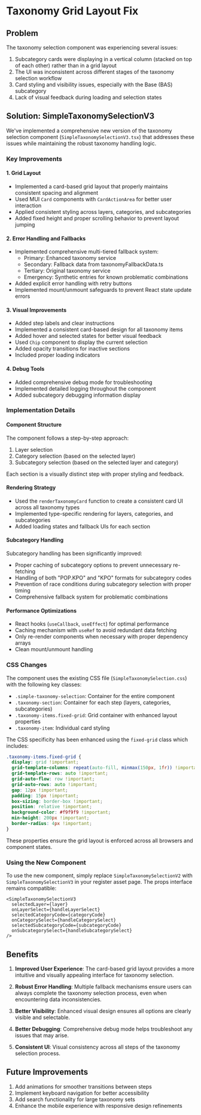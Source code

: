 # Taxonomy Grid Layout Fix

## Problem
The taxonomy selection component was experiencing several issues:

1. Subcategory cards were displaying in a vertical column (stacked on top of each other) rather than in a grid layout
2. The UI was inconsistent across different stages of the taxonomy selection workflow
3. Card styling and visibility issues, especially with the Base (BAS) subcategory
4. Lack of visual feedback during loading and selection states

## Solution: SimpleTaxonomySelectionV3

We've implemented a comprehensive new version of the taxonomy selection component (`SimpleTaxonomySelectionV3.tsx`) that addresses these issues while maintaining the robust taxonomy handling logic.

### Key Improvements

#### 1. Grid Layout
- Implemented a card-based grid layout that properly maintains consistent spacing and alignment
- Used MUI `Card` components with `CardActionArea` for better user interaction
- Applied consistent styling across layers, categories, and subcategories
- Added fixed height and proper scrolling behavior to prevent layout jumping

#### 2. Error Handling and Fallbacks
- Implemented comprehensive multi-tiered fallback system:
  - Primary: Enhanced taxonomy service
  - Secondary: Fallback data from taxonomyFallbackData.ts
  - Tertiary: Original taxonomy service
  - Emergency: Synthetic entries for known problematic combinations
- Added explicit error handling with retry buttons
- Implemented mount/unmount safeguards to prevent React state update errors

#### 3. Visual Improvements
- Added step labels and clear instructions
- Implemented a consistent card-based design for all taxonomy items
- Added hover and selected states for better visual feedback
- Used `Chip` component to display the current selection
- Added opacity transitions for inactive sections
- Included proper loading indicators

#### 4. Debug Tools
- Added comprehensive debug mode for troubleshooting
- Implemented detailed logging throughout the component
- Added subcategory debugging information display

### Implementation Details

#### Component Structure
The component follows a step-by-step approach:
1. Layer selection
2. Category selection (based on the selected layer)
3. Subcategory selection (based on the selected layer and category)

Each section is a visually distinct step with proper styling and feedback.

#### Rendering Strategy
- Used the `renderTaxonomyCard` function to create a consistent card UI across all taxonomy types
- Implemented type-specific rendering for layers, categories, and subcategories
- Added loading states and fallback UIs for each section

#### Subcategory Handling
Subcategory handling has been significantly improved:
- Proper caching of subcategory options to prevent unnecessary re-fetching
- Handling of both "POP.KPO" and "KPO" formats for subcategory codes
- Prevention of race conditions during subcategory selection with proper timing
- Comprehensive fallback system for problematic combinations

#### Performance Optimizations
- React hooks (`useCallback`, `useEffect`) for optimal performance
- Caching mechanism with `useRef` to avoid redundant data fetching
- Only re-render components when necessary with proper dependency arrays
- Clean mount/unmount handling

### CSS Changes
The component uses the existing CSS file (`SimpleTaxonomySelection.css`) with the following key classes:
- `.simple-taxonomy-selection`: Container for the entire component
- `.taxonomy-section`: Container for each step (layers, categories, subcategories)
- `.taxonomy-items.fixed-grid`: Grid container with enhanced layout properties
- `.taxonomy-item`: Individual card styling

The CSS specificity has been enhanced using the `fixed-grid` class which includes:
```css
.taxonomy-items.fixed-grid {
  display: grid !important;
  grid-template-columns: repeat(auto-fill, minmax(150px, 1fr)) !important;
  grid-template-rows: auto !important;
  grid-auto-flow: row !important;
  grid-auto-rows: auto !important;
  gap: 12px !important;
  padding: 15px !important;
  box-sizing: border-box !important;
  position: relative !important;
  background-color: #f9f9f9 !important;
  min-height: 200px !important;
  border-radius: 4px !important;
}
```

These properties ensure the grid layout is enforced across all browsers and component states.

### Using the New Component
To use the new component, simply replace `SimpleTaxonomySelectionV2` with `SimpleTaxonomySelectionV3` in your register asset page. The props interface remains compatible:

```tsx
<SimpleTaxonomySelectionV3
  selectedLayer={layer}
  onLayerSelect={handleLayerSelect}
  selectedCategoryCode={categoryCode}
  onCategorySelect={handleCategorySelect}
  selectedSubcategoryCode={subcategoryCode}
  onSubcategorySelect={handleSubcategorySelect}
/>
```

## Benefits

1. **Improved User Experience**: The card-based grid layout provides a more intuitive and visually appealing interface for taxonomy selection.

2. **Robust Error Handling**: Multiple fallback mechanisms ensure users can always complete the taxonomy selection process, even when encountering data inconsistencies.

3. **Better Visibility**: Enhanced visual design ensures all options are clearly visible and selectable.

4. **Better Debugging**: Comprehensive debug mode helps troubleshoot any issues that may arise.

5. **Consistent UI**: Visual consistency across all steps of the taxonomy selection process.

## Future Improvements

1. Add animations for smoother transitions between steps
2. Implement keyboard navigation for better accessibility
3. Add search functionality for large taxonomy sets
4. Enhance the mobile experience with responsive design refinements